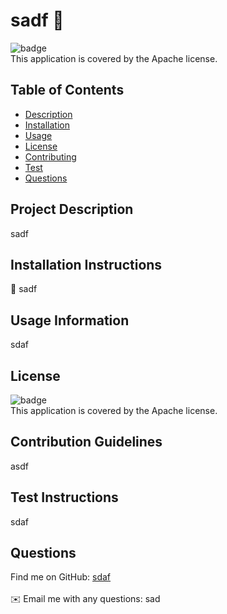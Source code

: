 

# sadf 👋

![badge](https://img.shields.io/badge/license-Apache-brightgreen)
<br />
This application is covered by the Apache license. 


## Table of Contents
- [Description](#project-description)
- [Installation](#installation-instructions)
- [Usage](#usage-information)
- [License](#license)
- [Contributing](#contribution-guidelines)
- [Test](#test-instructions)
- [Questions](#questions)



## Project Description
sadf

## Installation Instructions
💾 sadf

## Usage Information
sdaf

## License
![badge](https://img.shields.io/badge/license-Apache-brightgreen)
<br />
This application is covered by the Apache license. 

## Contribution Guidelines
asdf

## Test Instructions
sdaf

## Questions
Find me on GitHub: [sdaf](https://github.com/sdaf)<br />
<br />
✉️ Email me with any questions: sad<br /><br />


